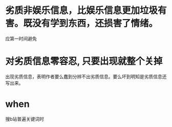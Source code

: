 # 劣质非娱乐信息，比娱乐信息更加垃圾有害。既没有学到东西，还损害了情绪。
应第一时间避免

# 对劣质信息零容忍, 只要出现就整个关掉
出现劣质信息，表明作者要么蠢到分辨不出劣质信息。要么坏到明知是劣质信息还写出来。

# when
搜b站普遍关键词时